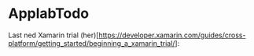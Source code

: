 # ApplabTodo
Last ned Xamarin trial (her)[https://developer.xamarin.com/guides/cross-platform/getting_started/beginning_a_xamarin_trial/]: 
